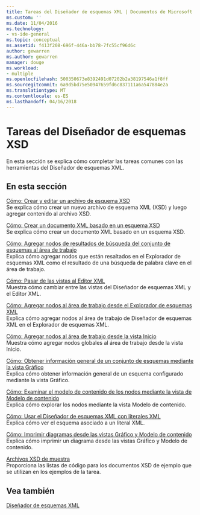 ```yaml
---
title: Tareas del Diseñador de esquemas XML | Documentos de Microsoft
ms.custom: ''
ms.date: 11/04/2016
ms.technology:
- vs-ide-general
ms.topic: conceptual
ms.assetid: f413f208-696f-446a-bb78-7fc55cf96d6c
author: gewarren
ms.author: gewarren
manager: douge
ms.workload:
- multiple
ms.openlocfilehash: 500350673e8392491d07202b2a38197546a1f8ff
ms.sourcegitcommit: 6a9d5bd75e50947659fd6c837111a6a547884e2a
ms.translationtype: MT
ms.contentlocale: es-ES
ms.lasthandoff: 04/16/2018
---
```

# <a name="xml-schema-designer-tasks"></a>Tareas del Diseñador de esquemas XSD
En esta sección se explica cómo completar las tareas comunes con las herramientas del Diseñador de esquemas XML.  
  
## <a name="in-this-section"></a>En esta sección  
 [Cómo: Crear y editar un archivo de esquema XSD](../xml-tools/how-to-create-and-edit-an-xsd-schema-file.md)  
 Se explica cómo crear un nuevo archivo de esquema XML (XSD) y luego agregar contenido al archivo XSD.  
  
 [Cómo: Crear un documento XML basado en un esquema XSD](../xml-tools/how-to-create-an-xml-document-based-on-an-xsd-schema.md)  
 Se explica cómo crear un documento XML basado en un esquema XSD.  
  
 [Cómo: Agregar nodos de resultados de búsqueda del conjunto de esquemas al área de trabajo](../xml-tools/how-to-add-schema-set-search-result-nodes-to-the-workspace.md)  
 Explica cómo agregar nodos que están resaltados en el Explorador de esquemas XML como el resultado de una búsqueda de palabra clave en el área de trabajo.  
  
 [Cómo: Pasar de las vistas al Editor XML](../xml-tools/how-to-switch-between-views-and-the-xml-editor.md)  
 Muestra cómo cambiar entre las vistas del Diseñador de esquemas XML y el Editor XML.  
  
 [Cómo: Agregar nodos al área de trabajo desde el Explorador de esquemas XML](../xml-tools/how-to-add-nodes-to-the-workspace-from-the-xml-schema-explorer.md)  
 Explica cómo agregar nodos al área de trabajo de Diseñador de esquemas XML en el Explorador de esquemas XML.  
  
 [Cómo: Agregar nodos al área de trabajo desde la vista Inicio](../xml-tools/how-to-add-nodes-to-the-workspace-from-the-start-view.md)  
 Muestra cómo agregar nodos globales al área de trabajo desde la vista Inicio.  
  
 [Cómo: Obtener información general de un conjunto de esquemas mediante la vista Gráfico](../xml-tools/how-to-get-an-overview-of-a-schema-set-using-the-graph-view.md)  
 Explica cómo obtener información general de un esquema configurado mediante la vista Gráfico.  
  
 [Cómo: Examinar el modelo de contenido de los nodos mediante la vista de Modelo de contenido](../xml-tools/how-to-examine-the-content-model-of-nodes-using-the-content-model-view.md)  
 Explica cómo explorar los nodos mediante la vista Modelo de contenido.  
  
 [Cómo: Usar el Diseñador de esquemas XML con literales XML](../xml-tools/how-to-use-the-xml-schema-designer-with-xml-literals.md)  
 Explica cómo ver el esquema asociado a un literal XML.  
  
 [Cómo: Imprimir diagramas desde las vistas Gráfico y Modelo de contenido](../xml-tools/how-to-print-diagrams-from-the-graph-view-and-the-content-model-view.md)  
 Explica cómo imprimir un diagrama desde las vistas Gráfico y Modelo de contenido.  
  
 [Archivos XSD de muestra](../xml-tools/sample-xsd-files.md)  
 Proporciona las listas de código para los documentos XSD de ejemplo que se utilizan en los ejemplos de la tarea.  
  
## <a name="see-also"></a>Vea también  
 [Diseñador de esquemas XML](../xml-tools/xml-schema-designer.md)
